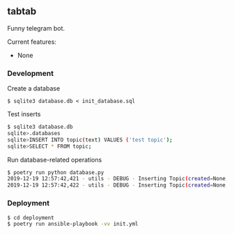 ## tabtab

Funny telegram bot.

Current features:

* None

### Development

Create a database

```
$ sqlite3 database.db < init_database.sql
```

Test inserts

```bash
$ sqlite3 database.db
sqlite>.databases
sqlite>INSERT INTO topic(text) VALUES ('test topic');
sqlite>SELECT * FROM topic;
```

Run database-related operations

```bash
$ poetry run python database.py
2019-12-19 12:57:42,421 - utils - DEBUG - Inserting Topic(created=None, text='Test topic 1')...
2019-12-19 12:57:42,422 - utils - DEBUG - Inserting Topic(created=None, text='Test topic 2')...
```


### Deployment


```bash
$ cd deployment
$ poetry run ansible-playbook -vv init.yml
```
